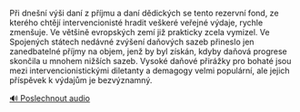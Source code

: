 
Při dnešní výši daní z příjmu a daní dědických se tento rezervní fond, ze kterého chtějí intervencionisté hradit veškeré veřejné výdaje, rychle zmenšuje. Ve většině evropských zemí již prakticky zcela vymizel. Ve Spojených státech nedávné zvýšení daňových sazeb přineslo jen zanedbatelné příjmy na objem, jenž by byl získán, kdyby daňová progrese skončila u mnohem nižších sazeb. Vysoké daňové přirážky pro bohaté jsou mezi intervencionistickými diletanty a demagogy velmi populární, ale jejich příspěvek k výdajům je bezvýznamný.

[🔊 Poslechnout audio](/data/7-paragraphs/audio/chapter_167/para_003-Pi-dnen-vi-dan-z-pjmu-a-dan-ddickch-se.mp3)
